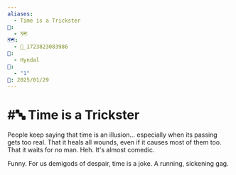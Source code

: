 ```yaml
---
aliases:
  - Time is a Trickster
📁:
  - 🗺️
🗺️:
  - 📁_1723823083986
👤:
  - Hyndal
🔀:
  - "1"
📅: 2025/01/29
---
```

# #🔤 Time is a Trickster

People keep saying that time is an illusion... especially when its passing gets too real. That it heals all wounds, even if it causes most of them too. That it waits for no man. Heh. It's almost comedic. 

Funny. For us demigods of despair, time is a joke. A running, sickening gag. 